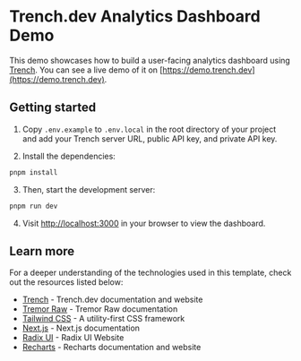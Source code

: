 # Trench.dev Analytics Dashboard Demo

This demo showcases how to build a user-facing analytics dashboard using
[Trench](https://trench.dev). You can see a live demo of it on [https://demo.trench.dev](https://demo.trench.dev).

## Getting started

1. Copy `.env.example` to `.env.local` in the root directory of your project and add your Trench server URL, public API key, and private API key.

2. Install the dependencies:

```bash
pnpm install
```

3. Then, start the development server:

```bash
pnpm run dev
```

4. Visit [http://localhost:3000](http://localhost:3000) in your browser to view the dashboard.

## Learn more

For a deeper understanding of the technologies used in this template, check out
the resources listed below:

- [Trench](https://trench.dev) - Trench.dev documentation and website
- [Tremor Raw](https://raw.tremor.so) - Tremor Raw documentation
- [Tailwind CSS](https://tailwindcss.com) - A utility-first CSS framework
- [Next.js](https://nextjs.org/docs) - Next.js documentation
- [Radix UI](https://www.radix-ui.com) - Radix UI Website
- [Recharts](https://recharts.org) - Recharts documentation and website

